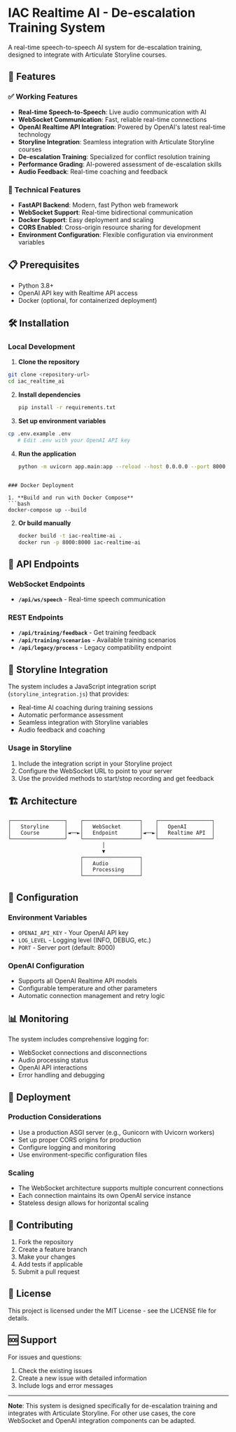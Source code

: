 # IAC Realtime AI - De-escalation Training System

A real-time speech-to-speech AI system for de-escalation training, designed to integrate with Articulate Storyline courses.

## 🚀 Features

### ✅ **Working Features**
- **Real-time Speech-to-Speech**: Live audio communication with AI
- **WebSocket Communication**: Fast, reliable real-time connections
- **OpenAI Realtime API Integration**: Powered by OpenAI's latest real-time technology
- **Storyline Integration**: Seamless integration with Articulate Storyline courses
- **De-escalation Training**: Specialized for conflict resolution training
- **Performance Grading**: AI-powered assessment of de-escalation skills
- **Audio Feedback**: Real-time coaching and feedback

### 🔧 **Technical Features**
- **FastAPI Backend**: Modern, fast Python web framework
- **WebSocket Support**: Real-time bidirectional communication
- **Docker Support**: Easy deployment and scaling
- **CORS Enabled**: Cross-origin resource sharing for development
- **Environment Configuration**: Flexible configuration via environment variables

## 📋 Prerequisites

- Python 3.8+
- OpenAI API key with Realtime API access
- Docker (optional, for containerized deployment)

## 🛠️ Installation

### Local Development

1. **Clone the repository**
```bash
git clone <repository-url>
cd iac_realtime_ai
```

2. **Install dependencies**
   ```bash
   pip install -r requirements.txt
   ```

3. **Set up environment variables**
```bash
cp .env.example .env
   # Edit .env with your OpenAI API key
   ```

4. **Run the application**
   ```bash
   python -m uvicorn app.main:app --reload --host 0.0.0.0 --port 8000
```

### Docker Deployment

1. **Build and run with Docker Compose**
```bash
docker-compose up --build
   ```

2. **Or build manually**
   ```bash
   docker build -t iac-realtime-ai .
   docker run -p 8000:8000 iac-realtime-ai
   ```

## 🔌 API Endpoints

### WebSocket Endpoints
- **`/api/ws/speech`** - Real-time speech communication

### REST Endpoints
- **`/api/training/feedback`** - Get training feedback
- **`/api/training/scenarios`** - Available training scenarios
- **`/api/legacy/process`** - Legacy compatibility endpoint

## 🎯 Storyline Integration

The system includes a JavaScript integration script (`storyline_integration.js`) that provides:

- Real-time AI coaching during training sessions
- Automatic performance assessment
- Seamless integration with Storyline variables
- Audio feedback and coaching

### Usage in Storyline
1. Include the integration script in your Storyline project
2. Configure the WebSocket URL to point to your server
3. Use the provided methods to start/stop recording and get feedback

## 🏗️ Architecture

```
┌─────────────────┐    ┌──────────────────┐    ┌─────────────────┐
│   Storyline     │    │   WebSocket      │    │   OpenAI        │
│   Course        │◄──►│   Endpoint       │◄──►│   Realtime API  │
└─────────────────┘    └──────────────────┘    └─────────────────┘
                              │
                              ▼
                       ┌──────────────────┐
                       │   Audio          │
                       │   Processing     │
                       └──────────────────┘
```

## 🔧 Configuration

### Environment Variables
- `OPENAI_API_KEY` - Your OpenAI API key
- `LOG_LEVEL` - Logging level (INFO, DEBUG, etc.)
- `PORT` - Server port (default: 8000)

### OpenAI Configuration
- Supports all OpenAI Realtime API models
- Configurable temperature and other parameters
- Automatic connection management and retry logic

## 📊 Monitoring

The system includes comprehensive logging for:
- WebSocket connections and disconnections
- Audio processing status
- OpenAI API interactions
- Error handling and debugging

## 🚀 Deployment

### Production Considerations
- Use a production ASGI server (e.g., Gunicorn with Uvicorn workers)
- Set up proper CORS origins for production
- Configure logging and monitoring
- Use environment-specific configuration files

### Scaling
- The WebSocket architecture supports multiple concurrent connections
- Each connection maintains its own OpenAI service instance
- Stateless design allows for horizontal scaling

## 🤝 Contributing

1. Fork the repository
2. Create a feature branch
3. Make your changes
4. Add tests if applicable
5. Submit a pull request

## 📄 License

This project is licensed under the MIT License - see the LICENSE file for details.

## 🆘 Support

For issues and questions:
1. Check the existing issues
2. Create a new issue with detailed information
3. Include logs and error messages

---

**Note**: This system is designed specifically for de-escalation training and integrates with Articulate Storyline. For other use cases, the core WebSocket and OpenAI integration components can be adapted.
